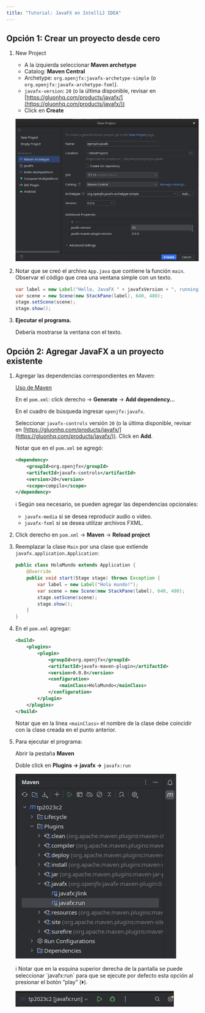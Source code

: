 ```yaml
---
title: "Tutorial: JavaFX en IntelliJ IDEA"
---
```


## Opción 1: Crear un proyecto desde cero

1. New Project
    - A la izquierda seleccionar **Maven archetype**
    - Catalog: **Maven Central**
    - Archetype: `org.openjfx:javafx-archetype-simple` (o
      `org.openjfx:javafx-archetype-fxml`).
    - `javafx-version`: `20` (o la última disponible, revisar en
      [https://gluonhq.com/products/javafx/](https://gluonhq.com/products/javafx/))
    - Click en **Create**

    ![](./new-project.png)

2. Notar que se creó el archivo `App.java` que contiene la función `main`.
   Observar el código que crea una ventana simple con un texto.

    ```java
    var label = new Label("Hello, JavaFX " + javafxVersion + ", running on Java " + javaVersion + ".");
    var scene = new Scene(new StackPane(label), 640, 480);
    stage.setScene(scene);
    stage.show();
    ```

3. **Ejecutar el programa.**

    Debería mostrarse la ventana con el texto.

## Opción 2: Agregar JavaFX a un proyecto existente

1. Agregar las dependencias correspondientes en Maven:

    [Uso de Maven](/entorno/maven)

    En el `pom.xml`: click derecho → **Generate** → **Add dependency…**

    En el cuadro de búsqueda ingresar `openjfx:javafx`.

    Seleccionar `javafx-controls` versión `20` (o la última disponible, revisar en
    [https://gluonhq.com/products/javafx/](https://gluonhq.com/products/javafx/)).
    Click en **Add**.

    Notar que en el `pom.xml` se agregó:

    ```xml
    <dependency>
        <groupId>org.openjfx</groupId>
        <artifactId>javafx-controls</artifactId>
        <version>20</version>
        <scope>compile</scope>
    </dependency>
    ```

    <aside markdown="1">
    ℹ️ Según sea necesario, se pueden agregar las dependencias opcionales:

    - `javafx-media` si se desea reproducir audio o video.
    - `javafx-fxml` si se desea utilizar archivos FXML.
    </aside>

2. Click derecho en `pom.xml` → **Maven** → **Reload project**

3. Reemplazar la clase `Main` por una clase que extiende
   `javafx.application.Application`:

    ```java
    public class HolaMundo extends Application {
        @Override
        public void start(Stage stage) throws Exception {
            var label = new Label("Hola mundo!");
            var scene = new Scene(new StackPane(label), 640, 480);
            stage.setScene(scene);
            stage.show();
        }
    }
    ```

4. En el `pom.xml` agregar:

    ```xml
    <build>
        <plugins>
            <plugin>
                <groupId>org.openjfx</groupId>
                <artifactId>javafx-maven-plugin</artifactId>
                <version>0.0.8</version>
                <configuration>
                    <mainClass>HolaMundo</mainClass>
                </configuration>
            </plugin>
        </plugins>
    </build>
    ```

    Notar que en la línea `<mainClass>` el nombre de la clase debe coincidir
    con la clase creada en el punto anterior.

5. Para ejecutar el programa:

    Abrir la pestaña **Maven**

    Doble click en **Plugins → javafx →**  `javafx:run`

    ![](./maven.png)

    <aside markdown="1">
    ℹ️ Notar que en la esquina superior derecha de la pantalla se puede seleccionar `javafx:run`  para que se ejecute por defecto esta opción al presionar el botón “play” (⏵).

    ![](./run.png)
    </aside>

